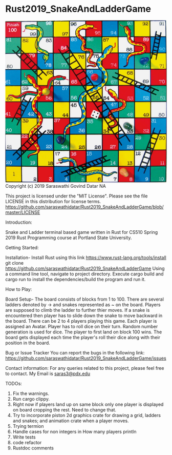 # Rust2019_SnakeAndLadderGame
![SnakeNLadder.jpg](https://github.com/saraswathidatar/Rust2019_SnakeAndLadderGame/blob/master/static/SnakeNLadder.jpg)
Copyright (c) 2019 Saraswathi Govind Datar NA

This project is licensed under the "MIT License". Please see the file LICENSE in this distribution for license terms.
https://github.com/saraswathidatar/Rust2019_SnakeAndLadderGame/blob/master/LICENSE

Introduction:

Snake and Ladder terminal based game written in Rust for CS510 Spring 2019 Rust Programming course at Portland State University.

Getting Started:

Installation-
Install Rust using this link https://www.rust-lang.org/tools/install
git clone https://github.com/saraswathidatar/Rust2019_SnakeAndLadderGame
Using a command line tool, navigate to project directory.
Execute cargo build and cargo run to install the dependencies/build the program and run it.

How to Play:

Board Setup-
The board consists of blocks from 1 to 100. There are several ladders denoted by -> and snakes represented as ~ on the board. Players are supposed to climb the ladder to further thier moves. If a snake is encountered then player has to slide down the snake to move backward in the board. There can be 2 to 4 players playing this game. Each player is assigned an Avatar. Player has to roll dice on their turn. Random number generation is used for dice. The player to first land on block 100 wins. The board gets displayed each time the player's roll their dice along with their position in the board. 

Bug or Issue Tracker
You can report the bugs in the following link: https://github.com/saraswathidatar/Rust2019_SnakeAndLadderGame/issues

Contact information:
For any queries related to this project, please feel free to contact. My Email is saras3@pdx.edu

TODOs:
1. Fix the warnings.
2. Run cargo clippy.
3. Right now if players land up on same block only one player is displayed on board cropping the rest. Need to change that.
4. Try to incorporate piston 2d graphics crate for drawing a grid, ladders and snakes; and animation crate when a player moves.
5. Trying termion
6. Handle cases for non integers in How many players println
7. Write tests
8. code refactor
9. Rustdoc comments

